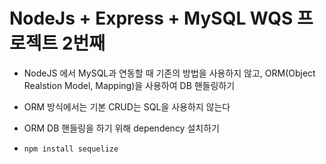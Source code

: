 # NodeJs + Express + MySQL WQS 프로젝트 2번째

- NodeJS 에서 MySQL과 연동할 때 기존의 방법을 사용하지 않고, ORM(Object Realstion Model, Mapping)을 사용하여 DB 핸들링하기
- ORM 방식에서는 기본 CRUD는 SQL을 사용하지 않는다

- ORM DB 핸들링을 하기 위해 dependency 설치하기
- `npm install sequelize`
